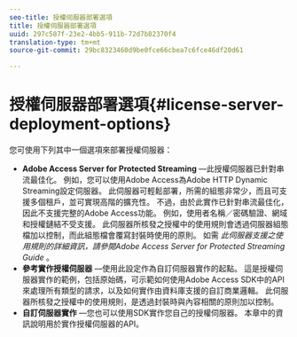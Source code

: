 ```yaml
---
seo-title: 授權伺服器部署選項
title: 授權伺服器部署選項
uuid: 297c587f-23e2-4bb5-911b-72d7b82370f4
translation-type: tm+mt
source-git-commit: 29bc8323460d9be0fce66cbea7c6fce46df20d61

---
```



# 授權伺服器部署選項{#license-server-deployment-options}

您可使用下列其中一個選項來部署授權伺服器：

* **Adobe Access Server for Protected Streaming** —此授權伺服器已針對串流最佳化。 例如，您可以使用Adobe Access為Adobe HTTP Dynamic Streaming設定伺服器。 此伺服器可輕鬆部署，所需的組態非常少，而且可支援多個租戶，並可實現高階的擴充性。 不過，由於此實作已針對串流最佳化，因此不支援完整的Adobe Access功能。 例如，使用者名稱／密碼驗證、網域和授權鏈結不受支援。 此伺服器所核發之授權中的使用規則會透過伺服器組態檔加以控制，而此組態檔會覆寫封裝時使用的原則。 如需 *此伺服器支援之使用規則的詳細資訊，請參閱Adobe Access Server for Protected Streaming Guide* 。
* **參考實作授權伺服器** —使用此設定作為自訂伺服器實作的起點。 這是授權伺服器實作的範例，包括原始碼，可示範如何使用Adobe Access SDK中的API來處理所有類型的請求，以及如何實作由資料庫支援的自訂商業邏輯。 此伺服器所核發之授權中的使用規則，是透過封裝時與內容相關的原則加以控制。
* **自訂伺服器實作** —您也可以使用SDK實作您自己的授權伺服器。 本章中的資訊說明用於實作授權伺服器的API。


